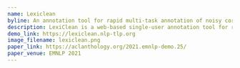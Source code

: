```yaml
---
name: Lexiclean
byline: An annotation tool for rapid multi-task annotation of noisy corpora for the task of lexical normalisation
description: LexiClean is a web-based single-user annotation tool for rapid annotation of noisy corpora. Key features of LexiClean include simultaneous token-level modification and annotation that can be rapidly applied corpus wide, and support for very large annotation projects.
demo_link: https://lexiclean.nlp-tlp.org
image_filename: lexiclean.png
paper_link: https://aclanthology.org/2021.emnlp-demo.25/
paper_venue: EMNLP 2021
---
```

